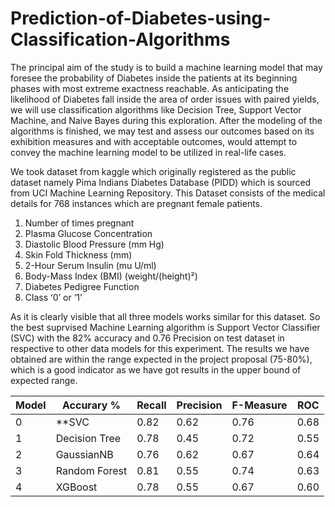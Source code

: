 # Prediction-of-Diabetes-using-Classification-Algorithms

The principal aim of the study is to build a machine learning model that may foresee the probability of Diabetes inside the patients at its beginning phases with most extreme exactness reachable. As anticipating the likelihood of Diabetes fall inside the area of order issues with paired yields, we will use classification algorithms like Decision Tree, Support Vector Machine, and Naive Bayes during this exploration. After the modeling of the algorithms is finished, we may test and assess our outcomes based on its exhibition measures and with acceptable outcomes, would attempt to convey the machine learning model to be utilized in real-life cases.

We took dataset from kaggle which originally registered as the public dataset namely Pima Indians Diabetes Database (PIDD) which is sourced from UCI Machine Learning Repository. This Dataset consists of the medical details for 768 instances which are pregnant female patients.

1. Number of times pregnant
2. Plasma Glucose Concentration
3. Diastolic Blood Pressure (mm Hg)
4. Skin Fold Thickness (mm)
5. 2-Hour Serum Insulin (mu U/ml)
6. Body-Mass Index (BMI) (weight/(height)²)
7. Diabetes Pedigree Function
8. Class ‘0’ or ‘1’

As it is clearly visible that all three models works similar for this dataset. So the best suprvised Machine Learning algorithm is Support Vector Classifier (SVC) with the 82% accuracy and 0.76 Precision on test dataset in respective to other data models for this experiment.
The results we have obtained are within the range expected in the project proposal (75-80%), which is a good indicator as we have got results in the upper bound of expected range.

|Model |	Accurary % | Recall |	Precision	| F-Measure	| ROC |
|------|-------------|---------|----------|-----------|-----|
|0	|**SVC	|0.82	|0.62	|0.76	|0.68	|0.77|**
|1	|Decision Tree	|0.78	|0.45	|0.72	|0.55	|0.69|
|2	|GaussianNB	|0.76	|0.62	|0.67	|0.64	|0.74|
|3	|Random Forest	|0.81	|0.55	|0.74	|0.63	|0.73|
|4	|XGBoost	|0.78	|0.55	|0.67	|0.60	|0.72|
